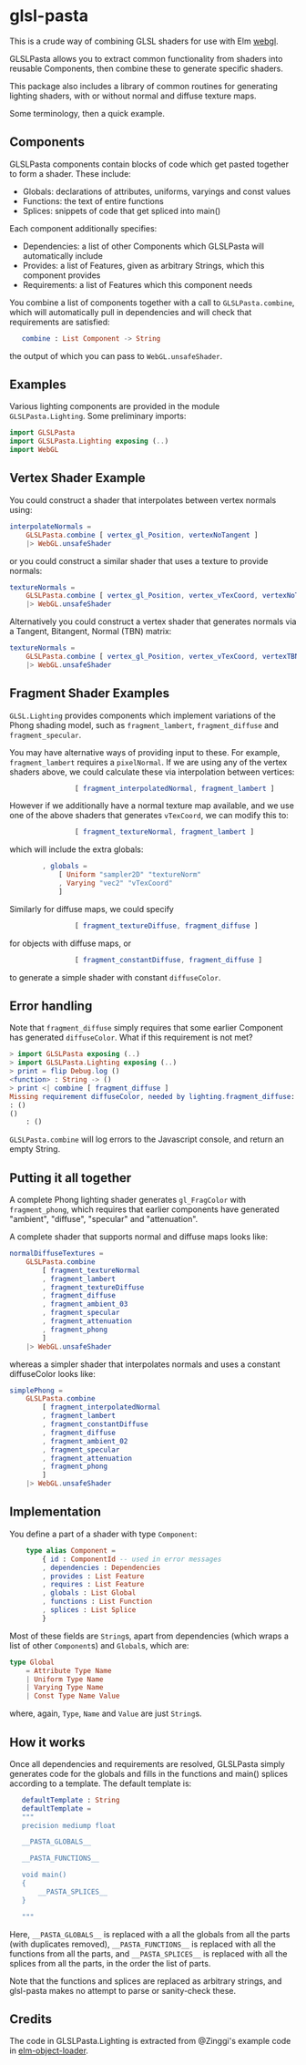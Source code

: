 # glsl-pasta

This is a crude way of combining GLSL shaders for use with Elm
[webgl](http://package.elm-lang.org/packages/elm-community/elm-webgl/latest/WebGL).

GLSLPasta allows you to extract common functionality from shaders into reusable Components,
then combine these to generate specific shaders.

This package also includes a library of common routines for generating lighting shaders,
with or without normal and diffuse texture maps.

Some terminology, then a quick example.

## Components

GLSLPasta components contain blocks of code which get pasted together to form a shader. These include:

  * Globals: declarations of attributes, uniforms, varyings and const values
  * Functions: the text of entire functions
  * Splices: snippets of code that get spliced into main()

Each component additionally specifies:

  * Dependencies: a list of other Components which GLSLPasta will automatically include
  * Provides: a list of Features, given as arbitrary Strings, which this component provides
  * Requirements: a list of Features which this component needs

You combine a list of components together with a call to `GLSLPasta.combine`, which will automatically
pull in dependencies and will check that requirements are satisfied:

```elm
   combine : List Component -> String
```

the output of which you can pass to `WebGL.unsafeShader`.


## Examples

Various lighting components are provided in the module `GLSLPasta.Lighting`. Some preliminary imports:


```elm
import GLSLPasta
import GLSLPasta.Lighting exposing (..)
import WebGL
```

## Vertex Shader Example

You could construct a shader that interpolates between vertex normals using:

```elm
interpolateNormals =
    GLSLPasta.combine [ vertex_gl_Position, vertexNoTangent ]
    |> WebGL.unsafeShader
```

or you could construct a similar shader that uses a texture to provide normals:


```elm
textureNormals =
    GLSLPasta.combine [ vertex_gl_Position, vertex_vTexCoord, vertexNoTangent ]
    |> WebGL.unsafeShader
```

Alternatively you could construct a vertex shader that generates normals via a
Tangent, Bitangent, Normal (TBN) matrix:

```elm
textureNormals =
    GLSLPasta.combine [ vertex_gl_Position, vertex_vTexCoord, vertexTBN ]
    |> WebGL.unsafeShader
```

## Fragment Shader Examples


`GLSL.Lighting` provides components which implement variations of the Phong shading model, such as
`fragment_lambert`, `fragment_diffuse` and `fragment_specular`.

You may have alternative ways of providing input to these. For example, `fragment_lambert` requires
a `pixelNormal`. If we are using any of the vertex shaders above, we could calculate these via
interpolation between vertices:


```elm
                [ fragment_interpolatedNormal, fragment_lambert ]
```

However if we additionally have a normal texture map available, and we use one of the above shaders that
generates `vTexCoord`, we can modify this to:

```elm
                [ fragment_textureNormal, fragment_lambert ]
```

which will include the extra globals:

```elm
        , globals =
            [ Uniform "sampler2D" "textureNorm"
            , Varying "vec2" "vTexCoord"
            ]
```


Similarly for diffuse maps, we could specify


```elm
                [ fragment_textureDiffuse, fragment_diffuse ]
```

for objects with diffuse maps, or


```elm
                [ fragment_constantDiffuse, fragment_diffuse ]

```

to generate a simple shader with constant `diffuseColor`.

## Error handling

Note that `fragment_diffuse` simply requires that some earlier Component has generated `diffuseColor`. What if
this requirement is not met?

```elm
> import GLSLPasta exposing (..)
> import GLSLPasta.Lighting exposing (..)
> print = flip Debug.log ()
<function> : String -> ()
> print <| combine [ fragment_diffuse ]
Missing requirement diffuseColor, needed by lighting.fragment_diffuse: "<<GLSLPasta>>"
: ()
()
    : ()
```

`GLSLPasta.combine` will log errors to the Javascript console, and return an empty String.

## Putting it all together

A complete Phong lighting shader generates `gl_FragColor` with `fragment_phong`, which requires
that earlier components have generated "ambient", "diffuse", "specular" and "attenuation".

A complete shader that supports normal and diffuse maps looks like:

```elm
normalDiffuseTextures =
    GLSLPasta.combine
        [ fragment_textureNormal
        , fragment_lambert
        , fragment_textureDiffuse
        , fragment_diffuse
        , fragment_ambient_03
        , fragment_specular
        , fragment_attenuation
        , fragment_phong
        ]
    |> WebGL.unsafeShader
```

whereas a simpler shader that interpolates normals and uses a constant diffuseColor looks like:


```elm
simplePhong =
    GLSLPasta.combine
        [ fragment_interpolatedNormal
        , fragment_lambert
        , fragment_constantDiffuse
        , fragment_diffuse
        , fragment_ambient_02
        , fragment_specular
        , fragment_attenuation
        , fragment_phong
        ]
    |> WebGL.unsafeShader
```


## Implementation

You define a part of a shader with type `Component`:

```elm
    type alias Component =
        { id : ComponentId -- used in error messages
        , dependencies : Dependencies
        , provides : List Feature
        , requires : List Feature
        , globals : List Global
        , functions : List Function
        , splices : List Splice
        }
```

Most of these fields are `String`s, apart from dependencies (which wraps a list of other `Component`s) and
`Global`s, which are:

```elm
type Global
    = Attribute Type Name
    | Uniform Type Name
    | Varying Type Name
    | Const Type Name Value
```

where, again, `Type`, `Name` and `Value` are just `String`s.

## How it works

Once all dependencies and requirements are resolved, GLSLPasta simply generates code for the globals
and fills in the functions and main() splices according to a template.
The default template is:

```elm
   defaultTemplate : String
   defaultTemplate =
   """
   precision mediump float

   __PASTA_GLOBALS__

   __PASTA_FUNCTIONS__

   void main()
   {
       __PASTA_SPLICES__
   }

   """
```

Here, `__PASTA_GLOBALS__` is replaced with a all the globals from all the parts (with duplicates removed),
`__PASTA_FUNCTIONS__` is replaced with all the functions from all the parts,
and `__PASTA_SPLICES__` is replaced with all the splices from all the parts, in the order the list of parts.

Note that the functions and splices are replaced as arbitrary strings, and glsl-pasta makes no
attempt to parse or sanity-check these.


## Credits

The code in GLSLPasta.Lighting is extracted from @Zinggi's example code in
[elm-object-loader](https://github.com/Zinggi/elm-obj-loader/tree/master/examples).
